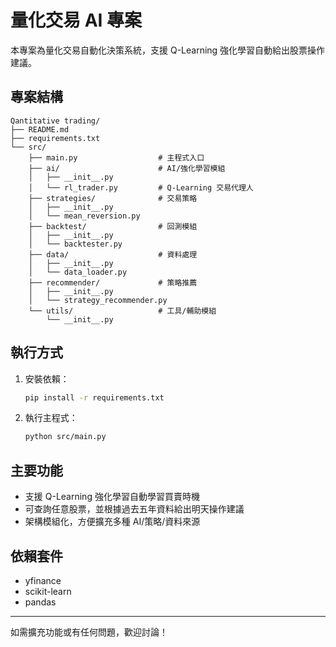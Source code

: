 # 量化交易 AI 專案

本專案為量化交易自動化決策系統，支援 Q-Learning 強化學習自動給出股票操作建議。

## 專案結構

```
Qantitative trading/
├── README.md
├── requirements.txt
└── src/
    ├── main.py                  # 主程式入口
    ├── ai/                      # AI/強化學習模組
    │   ├── __init__.py
    │   └── rl_trader.py         # Q-Learning 交易代理人
    ├── strategies/              # 交易策略
    │   ├── __init__.py
    │   └── mean_reversion.py
    ├── backtest/                # 回測模組
    │   ├── __init__.py
    │   └── backtester.py
    ├── data/                    # 資料處理
    │   ├── __init__.py
    │   └── data_loader.py
    ├── recommender/             # 策略推薦
    │   ├── __init__.py
    │   └── strategy_recommender.py
    └── utils/                   # 工具/輔助模組
        └── __init__.py
```

## 執行方式
1. 安裝依賴：
   ```sh
   pip install -r requirements.txt
   ```
2. 執行主程式：
   ```sh
   python src/main.py
   ```

## 主要功能
- 支援 Q-Learning 強化學習自動學習買賣時機
- 可查詢任意股票，並根據過去五年資料給出明天操作建議
- 架構模組化，方便擴充多種 AI/策略/資料來源

## 依賴套件
- yfinance
- scikit-learn
- pandas

---
如需擴充功能或有任何問題，歡迎討論！
